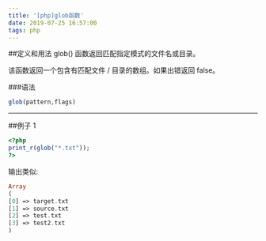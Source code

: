 ```yaml
---
title: '[php]glob函数'
date: 2019-07-25 16:57:00
tags: php
---
```


##定义和用法
glob() 函数返回匹配指定模式的文件名或目录。

该函数返回一个包含有匹配文件 / 目录的数组。如果出错返回 false。

###语法
```php
glob(pattern,flags)

```

--------------------------------------------

<!--more-->
##例子 1

```php
<?php
print_r(glob("*.txt"));
?>
```

输出类似:
```php
Array
(
[0] => target.txt
[1] => source.txt
[2] => test.txt
[3] => test2.txt
)
```